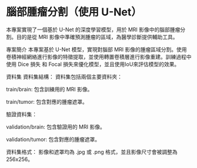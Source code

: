 # 腦部腫瘤分割（使用 U-Net）
本專案實現了一個基於 U-Net 的深度學習模型，用於 MRI 影像中的腦部腫瘤分割。目的是從 MRI 影像中準確預測腫瘤的區域，為醫學診斷提供輔助工具。

專案簡介
本專案基於 U-Net 模型，實現對腦部 MRI 影像的腫瘤區域分割。使用卷積神經網絡進行影像的特徵提取，並使用轉置卷積層進行影像重建。訓練過程中使用 Dice 損失 和 Focal 損失來優化模型，並且使用IoU來評估模型的效果。

資料集
資料集結構：
資料集包括兩個主要資料夾：

train/brain: 包含訓練用的 MRI 影像。

train/tumor: 包含對應的腫瘤遮罩。

驗證資料集：

validation/brain: 包含驗證用的 MRI 影像。

validation/tumor: 包含對應的腫瘤遮罩。

資料集格式：
影像和遮罩均為 .jpg 或 .png 格式，並且影像尺寸會被調整為 256x256。
